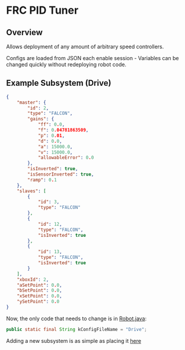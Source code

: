 # FRC PID Tuner

## Overview

Allows deployment of any amount of arbitrary speed controllers.

Configs are loaded from JSON each enable session - Variables can be changed quickly without redeploying robot code.

## Example Subsystem (Drive)

```json
{
	"master": {
		"id": 2,
		"type": "FALCON",
		"gains": {
			"ff": 0.0,
			"f": 0.04781863509,
			"p": 0.01,
			"d": 0.0,
			"a": 15000.0,
			"v": 15000.0,
			"allowableError": 0.0
		},
		"isInverted": true,
		"isSensorInverted": true,
		"ramp": 0.1
	},
	"slaves": [
		{
			"id": 3,
			"type": "FALCON"
		},
		{
			"id": 12,
			"type": "FALCON",
			"isInverted": true
		},
		{
			"id": 13,
			"type": "FALCON",
			"isInverted": true
		}
	],
	"xboxId": 2,
	"aSetPoint": 0.0,
	"bSetPoint": 0.0,
	"xSetPoint": 0.0,
	"ySetPoint": 0.0
}
```

Now, the only code that needs to change is in [Robot.java](src/main/java/team8/tuner/Robot.java):

```java
public static final String kConfigFileName = "Drive";
```

Adding a new subsystem is as simple as placing it [here](src/main/deploy/config)
